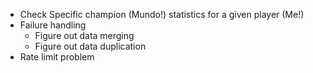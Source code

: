 - Check Specific champion (Mundo!) statistics for a given player (Me!) 
- Failure handling 
    - Figure out data merging
    - Figure out data duplication
- Rate limit problem